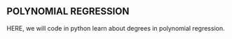## POLYNOMIAL REGRESSION

HERE, we will code in python learn about degrees in polynomial regression.
